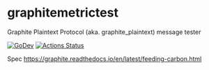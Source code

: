 # graphitemetrictest

Graphite Plaintext Protocol (aka. graphite_plaintext) message tester

[![GoDev][godev-image]][godev-url]
[![Actions Status][actions-image]][actions-url]

Spec
https://graphite.readthedocs.io/en/latest/feeding-carbon.html

[godev-image]: https://pkg.go.dev/badge/github.com/lufia/graphitemetrictest
[godev-url]: https://pkg.go.dev/github.com/lufia/graphitemetrictest
[actions-image]: https://github.com/lufia/graphitemetrictest/workflows/Test/badge.svg?branch=main
[actions-url]: https://github.com/lufia/graphitemetrictest/actions?workflow=Test
